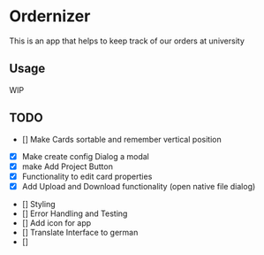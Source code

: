 # Ordernizer

This is an app that helps to keep track of our orders at university

## Usage

WIP

## TODO

- [] Make Cards sortable and remember vertical position
- [x] Make create config Dialog a modal
- [x] make Add Project Button
- [x] Functionality to edit card properties
- [x] Add Upload and Download functionality (open native file dialog)
- [] Styling
- [] Error Handling and Testing
- [] Add icon for app
- [] Translate Interface to german
- [] 
